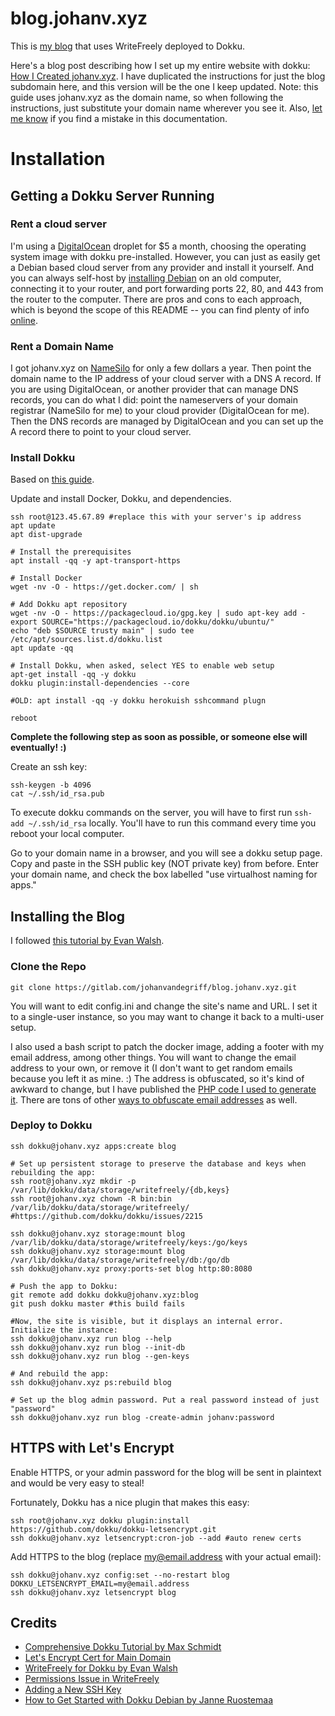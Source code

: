 # blog.johanv.xyz

This is [my blog](https://blog.johanv.xyz/) that uses WriteFreely deployed to Dokku.

Here's a blog post describing how I set up my entire website with dokku: [How I Created johanv.xyz](https://blog.johanv.xyz/how-i-created-johanv-xyz). I have duplicated the instructions for just the blog subdomain here, and this version will be the one I keep updated. Note: this guide uses johanv.xyz as the domain name, so when following the instructions, just substitute your domain name wherever you see it. Also, [let me know](https://johanv.xyz/contact/) if you find a mistake in this documentation.

# Installation

## Getting a Dokku Server Running

### Rent a cloud server
I'm using a [DigitalOcean](https://www.digitalocean.com/) droplet for $5 a month, choosing the operating system image with dokku pre-installed. However, you can just as easily get a Debian based cloud server from any provider and install it yourself. And you can always self-host by [installing Debian](https://www.howtoforge.com/tutorial/debian-minimal-server/) on an old computer, connecting it to your router, and port forwarding ports 22, 80, and 443 from the router to the computer. There are pros and cons to each approach, which is beyond the scope of this README -- you can find plenty of info [online](https://duckduckgo.com/?q=cloud+vs+self+host).

### Rent a Domain Name
I got johanv.xyz on [NameSilo](https://www.namesilo.com/) for only a few dollars a year. Then point the domain name to the IP address of your cloud server with a DNS A record. If you are using DigitalOcean, or another provider that can manage DNS records, you can do what I did: point the nameservers of your domain registrar (NameSilo for me) to your cloud provider (DigitalOcean for me). Then the DNS records are managed by DigitalOcean and you can set up the A record there to point to your cloud server.

### Install Dokku
Based on [this guide](https://upcloud.com/community/tutorials/get-started-dokku-debian/).

Update and install Docker, Dokku, and dependencies.

```
ssh root@123.45.67.89 #replace this with your server's ip address
apt update
apt dist-upgrade

# Install the prerequisites
apt install -qq -y apt-transport-https

# Install Docker
wget -nv -O - https://get.docker.com/ | sh

# Add Dokku apt repository
wget -nv -O - https://packagecloud.io/gpg.key | sudo apt-key add -
export SOURCE="https://packagecloud.io/dokku/dokku/ubuntu/"
echo "deb $SOURCE trusty main" | sudo tee /etc/apt/sources.list.d/dokku.list
apt update -qq

# Install Dokku, when asked, select YES to enable web setup
apt-get install -qq -y dokku
dokku plugin:install-dependencies --core

#OLD: apt install -qq -y dokku herokuish sshcommand plugn

reboot
```

**Complete the following step as soon as possible, or someone else will eventually! :)**

Create an ssh key:
```
ssh-keygen -b 4096
cat ~/.ssh/id_rsa.pub
```

To execute dokku commands on the server, you will have to first run `ssh-add ~/.ssh/id_rsa` locally. You'll have to run this command every time you reboot your local computer.

Go to your domain name in a browser, and you will see a dokku setup page. Copy and paste in the SSH public key (NOT private key) from before. Enter your domain name, and check the box labelled "use virtualhost naming for apps."

## Installing the Blog
I followed [this tutorial by Evan Walsh](https://write.hellowelcome.org/evan/deploying-writefreely-via-dokku).

### Clone the Repo
```
git clone https://gitlab.com/johanvandegriff/blog.johanv.xyz.git
```
You will want to edit config.ini and change the site's name and URL. I set it to a single-user instance, so you may want to change it back to a multi-user setup.

I also used a bash script to patch the docker image, adding a footer with my email address, among other things. You will want to change the email address to your own, or remove it (I don't want to get random emails because you left it as mine. :) The address is obfuscated, so it's kind of awkward to change, but I have published the [PHP code I used to generate it](https://gitlab.com/johanvandegriff/johanv.xyz/blob/master/header.php#L92). There are tons of other [ways to obfuscate email addresses](https://stackoverflow.com/questions/748780/best-way-to-obfuscate-an-e-mail-address-on-a-website) as well.

### Deploy to Dokku
```
ssh dokku@johanv.xyz apps:create blog

# Set up persistent storage to preserve the database and keys when rebuilding the app:
ssh root@johanv.xyz mkdir -p /var/lib/dokku/data/storage/writefreely/{db,keys}
ssh root@johanv.xyz chown -R bin:bin /var/lib/dokku/data/storage/writefreely/
#https://github.com/dokku/dokku/issues/2215

ssh dokku@johanv.xyz storage:mount blog /var/lib/dokku/data/storage/writefreely/keys:/go/keys
ssh dokku@johanv.xyz storage:mount blog /var/lib/dokku/data/storage/writefreely/db:/go/db
ssh dokku@johanv.xyz proxy:ports-set blog http:80:8080

# Push the app to Dokku:
git remote add dokku dokku@johanv.xyz:blog
git push dokku master #this build fails

#Now, the site is visible, but it displays an internal error. Initialize the instance:
ssh dokku@johanv.xyz run blog --help
ssh dokku@johanv.xyz run blog --init-db
ssh dokku@johanv.xyz run blog --gen-keys

# And rebuild the app:
ssh dokku@johanv.xyz ps:rebuild blog

# Set up the blog admin password. Put a real password instead of just "password"
ssh dokku@johanv.xyz run blog -create-admin johanv:password
```

## HTTPS with Let's Encrypt
Enable HTTPS, or your admin password for the blog will be sent in plaintext and would be very easy to steal!

Fortunately, Dokku has a nice plugin that makes this easy:
```
ssh root@johanv.xyz dokku plugin:install https://github.com/dokku/dokku-letsencrypt.git
ssh dokku@johanv.xyz letsencrypt:cron-job --add #auto renew certs
```

Add HTTPS to the blog (replace my@email.address with your actual email):
```
ssh dokku@johanv.xyz config:set --no-restart blog DOKKU_LETSENCRYPT_EMAIL=my@email.address
ssh dokku@johanv.xyz letsencrypt blog
```

## Credits

* [Comprehensive Dokku Tutorial by Max Schmidt](https://maximilianschmitt.me/posts/tutorial-deploy-apps-websites-dokku/)
* [Let's Encrypt Cert for Main Domain](https://github.com/dokku/dokku-letsencrypt/issues/146)
* [WriteFreely for Dokku by Evan Walsh](https://write.hellowelcome.org/evan/deploying-writefreely-via-dokku)
* [Permissions Issue in WriteFreely](https://github.com/dokku/dokku/issues/2215)
* [Adding a New SSH Key](https://www.digitalocean.com/community/questions/dokku-add-new-ssh-key)
* [How to Get Started with Dokku Debian by Janne Ruostemaa](https://upcloud.com/community/tutorials/get-started-dokku-debian/)